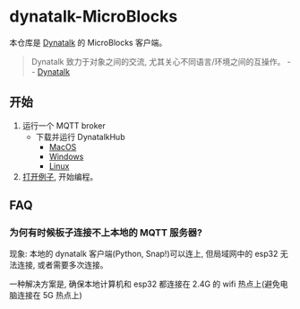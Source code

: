 # dynatalk-MicroBlocks

本仓库是 [Dynatalk](https://github.com/wwj718/Dynatalk) 的 MicroBlocks 客户端。

> Dynatalk 致力于对象之间的交流, 尤其关心不同语言/环境之间的互操作。 -- [Dynatalk](https://github.com/wwj718/Dynatalk)

## 开始

1. 运行一个 MQTT broker
   - 下载并运行 DynatalkHub
     - [MacOS](https://scratch3-files.just4fun.site/DynatalkHub-0.2.0-mac.zip)
     - [Windows](https://scratch3-files.just4fun.site/DynatalkHub-0.2.0-win.zip)
     - [Linux](https://github.com/wwj718/Dynatalk/tree/main/mqtt#FAQ)
2. [打开例子](https://microblocksfun.cn/run/microblocks.html?#project=https://wwj718.github.io/post/img/dynatalk-demo-20240331.ubp), 开始编程。

<!--
在 [MicroBlocks](https://microblocksfun.cn/run) 中打开 `dynatalk-demo.ubp`
-->

## FAQ

### 为何有时候板子连接不上本地的 MQTT 服务器?

现象: 本地的 dynatalk 客户端(Python, Snap!)可以连上, 但局域网中的 esp32 无法连接, 或者需要多次连接。

一种解决方案是, 确保本地计算机和 esp32 都连接在 2.4G 的 wifi 热点上(避免电脑连接在 5G 热点上)
